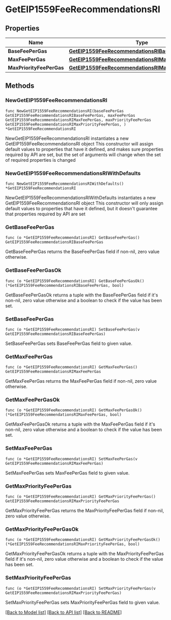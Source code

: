 # GetEIP1559FeeRecommendationsRI

## Properties

Name | Type | Description | Notes
------------ | ------------- | ------------- | -------------
**BaseFeePerGas** | [**GetEIP1559FeeRecommendationsRIBaseFeePerGas**](GetEIP1559FeeRecommendationsRIBaseFeePerGas.md) |  | 
**MaxFeePerGas** | [**GetEIP1559FeeRecommendationsRIMaxFeePerGas**](GetEIP1559FeeRecommendationsRIMaxFeePerGas.md) |  | 
**MaxPriorityFeePerGas** | [**GetEIP1559FeeRecommendationsRIMaxPriorityFeePerGas**](GetEIP1559FeeRecommendationsRIMaxPriorityFeePerGas.md) |  | 

## Methods

### NewGetEIP1559FeeRecommendationsRI

`func NewGetEIP1559FeeRecommendationsRI(baseFeePerGas GetEIP1559FeeRecommendationsRIBaseFeePerGas, maxFeePerGas GetEIP1559FeeRecommendationsRIMaxFeePerGas, maxPriorityFeePerGas GetEIP1559FeeRecommendationsRIMaxPriorityFeePerGas, ) *GetEIP1559FeeRecommendationsRI`

NewGetEIP1559FeeRecommendationsRI instantiates a new GetEIP1559FeeRecommendationsRI object
This constructor will assign default values to properties that have it defined,
and makes sure properties required by API are set, but the set of arguments
will change when the set of required properties is changed

### NewGetEIP1559FeeRecommendationsRIWithDefaults

`func NewGetEIP1559FeeRecommendationsRIWithDefaults() *GetEIP1559FeeRecommendationsRI`

NewGetEIP1559FeeRecommendationsRIWithDefaults instantiates a new GetEIP1559FeeRecommendationsRI object
This constructor will only assign default values to properties that have it defined,
but it doesn't guarantee that properties required by API are set

### GetBaseFeePerGas

`func (o *GetEIP1559FeeRecommendationsRI) GetBaseFeePerGas() GetEIP1559FeeRecommendationsRIBaseFeePerGas`

GetBaseFeePerGas returns the BaseFeePerGas field if non-nil, zero value otherwise.

### GetBaseFeePerGasOk

`func (o *GetEIP1559FeeRecommendationsRI) GetBaseFeePerGasOk() (*GetEIP1559FeeRecommendationsRIBaseFeePerGas, bool)`

GetBaseFeePerGasOk returns a tuple with the BaseFeePerGas field if it's non-nil, zero value otherwise
and a boolean to check if the value has been set.

### SetBaseFeePerGas

`func (o *GetEIP1559FeeRecommendationsRI) SetBaseFeePerGas(v GetEIP1559FeeRecommendationsRIBaseFeePerGas)`

SetBaseFeePerGas sets BaseFeePerGas field to given value.


### GetMaxFeePerGas

`func (o *GetEIP1559FeeRecommendationsRI) GetMaxFeePerGas() GetEIP1559FeeRecommendationsRIMaxFeePerGas`

GetMaxFeePerGas returns the MaxFeePerGas field if non-nil, zero value otherwise.

### GetMaxFeePerGasOk

`func (o *GetEIP1559FeeRecommendationsRI) GetMaxFeePerGasOk() (*GetEIP1559FeeRecommendationsRIMaxFeePerGas, bool)`

GetMaxFeePerGasOk returns a tuple with the MaxFeePerGas field if it's non-nil, zero value otherwise
and a boolean to check if the value has been set.

### SetMaxFeePerGas

`func (o *GetEIP1559FeeRecommendationsRI) SetMaxFeePerGas(v GetEIP1559FeeRecommendationsRIMaxFeePerGas)`

SetMaxFeePerGas sets MaxFeePerGas field to given value.


### GetMaxPriorityFeePerGas

`func (o *GetEIP1559FeeRecommendationsRI) GetMaxPriorityFeePerGas() GetEIP1559FeeRecommendationsRIMaxPriorityFeePerGas`

GetMaxPriorityFeePerGas returns the MaxPriorityFeePerGas field if non-nil, zero value otherwise.

### GetMaxPriorityFeePerGasOk

`func (o *GetEIP1559FeeRecommendationsRI) GetMaxPriorityFeePerGasOk() (*GetEIP1559FeeRecommendationsRIMaxPriorityFeePerGas, bool)`

GetMaxPriorityFeePerGasOk returns a tuple with the MaxPriorityFeePerGas field if it's non-nil, zero value otherwise
and a boolean to check if the value has been set.

### SetMaxPriorityFeePerGas

`func (o *GetEIP1559FeeRecommendationsRI) SetMaxPriorityFeePerGas(v GetEIP1559FeeRecommendationsRIMaxPriorityFeePerGas)`

SetMaxPriorityFeePerGas sets MaxPriorityFeePerGas field to given value.



[[Back to Model list]](../README.md#documentation-for-models) [[Back to API list]](../README.md#documentation-for-api-endpoints) [[Back to README]](../README.md)


